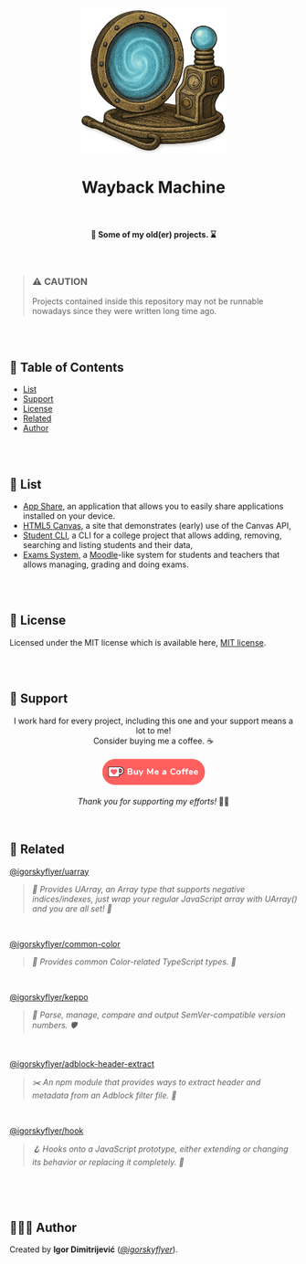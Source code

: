 <div align="center">
  <img src="https://raw.githubusercontent.com/igorskyflyer/wayback-machine/main/media/wayback-machine.png" alt="Icon of Wayback Machine" width="256" height="256">
  <h1>Wayback Machine</h1>
</div>

<br>

<h4 align="center">
  👴 Some of my old(er) projects. ⌛
</h4>

<br>

> ### ⚠️ CAUTION
>
> Projects contained inside this repository may not be runnable nowadays since they were written long time ago.

<br>
<br>

## 📃 Table of Contents

- [List](#-list)
- [Support](#-support)
- [License](#-license)
- [Related](#-related)
- [Author](#-author)

<br>
<br>

## 🤖 List

- [App Share](https://github.com/igorskyflyer/wayback-machine/tree/main/AppShare), an application that allows you to easily share applications installed on your device.
- [HTML5 Canvas](https://github.com/igorskyflyer/wayback-machine/tree/main/HTML5-Canvas), a site that demonstrates (early) use of the Canvas API,
- [Student CLI](https://github.com/igorskyflyer/wayback-machine/tree/main/StudentConsole), a CLI for a college project that allows adding, removing, searching and listing students and their data,
- [Exams System](https://github.com/igorskyflyer/wayback-machine/tree/main/ExamsSystem), a [Moodle](https://moodle.org)-like system for students and teachers that allows managing, grading and doing exams.

<br>
<br>

## 🪪 License

Licensed under the MIT license which is available here, [MIT license](https://github.com/igorskyflyer/wayback-machine/blob/main/LICENSE).

<br>
<br>

## 💖 Support

<div align="center">
  I work hard for every project, including this one and your support means a lot to me!
  <br>
  Consider buying me a coffee. ☕
  <br>
  <br>
  <a href="https://ko-fi.com/igorskyflyer" target="_blank"><img src="https://raw.githubusercontent.com/igorskyflyer/igorskyflyer/main/assets/ko-fi.png" alt="Donate to igorskyflyer" width="180" height="46"></a>
  <br>
  <br>
  <em>Thank you for supporting my efforts!</em> 🙏😊
</div>

<br>
<br>

## 🧬 Related

[@igorskyflyer/uarray](https://www.npmjs.com/package/@igorskyflyer/uarray)

> _🎉 Provides UArray, an Array type that supports negative indices/indexes, just wrap your regular JavaScript array with UArray() and you are all set! 🙌_

<br>

[@igorskyflyer/common-color](https://www.npmjs.com/package/@igorskyflyer/common-color)

> _🎨 Provides common Color-related TypeScript types. 🌈_

<br>

[@igorskyflyer/keppo](https://www.npmjs.com/package/@igorskyflyer/keppo)

> _🎡 Parse, manage, compare and output SemVer-compatible version numbers. 🛡_

<br>

[@igorskyflyer/adblock-header-extract](https://www.npmjs.com/package/@igorskyflyer/adblock-header-extract)

> _✂️ An npm module that provides ways to extract header and metadata from an Adblock filter file. 📃_

<br>

[@igorskyflyer/hook](https://www.npmjs.com/package/@igorskyflyer/hook)

> _🪝 Hooks onto a JavaScript prototype, either extending or changing its behavior or replacing it completely. 👺_

<br>
<br>
<br>

## 👨🏻‍💻 Author

Created by **Igor Dimitrijević** ([_@igorskyflyer_](https://github.com/igorskyflyer/)).
